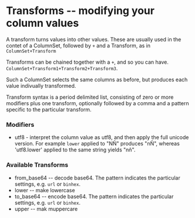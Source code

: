 # Transforms -- modifying your column values

A transform turns values into other values. These are usually used in the contet of a ColumnSet, followed by `+` and a Transform,
as in `ColumnSet+Transform`

Transforms can be chained together with a `+`, and so you can have.  `ColumnSet+Transform1+Transform2+Transform3`. 

Such a ColumnSet selects the same columns as before, but produces each value indivually transformed.

Transform syntax is a period delimited list, consisting of zero or more modifiers plus one transform, optionally followed by a comma and a pattern specific to the particular transform.

### Modifiers

* utf8 - interpret the column value as utf8, and then apply the full unicode version. For example `lower` applied to "NÑ" produces "nÑ", whereas 'utf8.lower' applied to the same string yields "nñ".

### Available Transforms

* from_base64 -- decode base64. The pattern indicates the particular settings, e.g. `url` or `binhex`.
* lower -- make lowercase
* to_base64 -- encode base64. The pattern indicates the particular settings, e.g. `url` or `binhex`.
* upper -- mak muppercare
